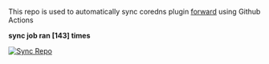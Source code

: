 This repo is used to automatically sync coredns plugin [forward](https://github.com/QZLin/forward) using Github Actions

**sync job ran [143] times**

[![Sync Repo](https://github.com/QZLin/coredns-extract/actions/workflows/sync.yaml/badge.svg)](https://github.com/QZLin/coredns-extract/actions/workflows/sync.yaml)
